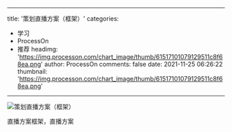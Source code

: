 
---
title: '策划直播方案（框架）'
categories: 
 - 学习
 - ProcessOn
 - 推荐
headimg: 'https://img.processon.com/chart_image/thumb/61517101079129511c8f68ea.png'
author: ProcessOn
comments: false
date: 2021-11-25 06:26:22
thumbnail: 'https://img.processon.com/chart_image/thumb/61517101079129511c8f68ea.png'
---

<div>   
<img class="thumb" alt="策划直播方案（框架）" src="https://img.processon.com/chart_image/thumb/61517101079129511c8f68ea.png" referrerpolicy="no-referrer">
<p>直播方案框架，直播方案</p>  
</div>
            